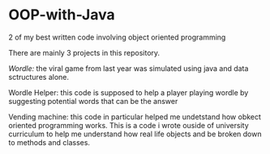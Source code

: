 # OOP-with-Java
2 of my best written code involving object oriented programming

There are mainly 3 projects in this repository.

<i>Wordle:</i> the viral game from last year was simulated using java and data sctructures alone.

Wordle Helper: this code is supposed to help a player playing wordle by suggesting potential words that can be the answer

Vending machine: this code in particular helped me undetstand how obkect oriented programming works. This is a code i wrote ouside of university curriculum to help me understand how real life objects and be broken down to methods and classes.
